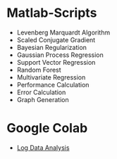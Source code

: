 # Matlab-Scripts
- Levenberg Marquardt Algorithm
- Scaled Conjugate Gradient
- Bayesian Regularization
- Gaussian Process Regression
- Support Vector Regression
- Random Forest
- Multivariate Regression
- Performance Calculation
- Error Calculation
- Graph Generation


# Google Colab
- [Log Data Analysis](https://colab.research.google.com/drive/1TkgdafcW7YeRudukMaFYoJx1SVA9OWT1)
